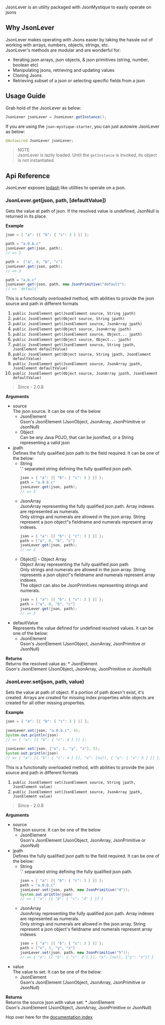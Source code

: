JsonLever is an utility packaged with JsonMystique to easily operate on jsons

## Why JsonLever
JsonLever makes operating with Jsons easier by taking the hassle out of working with arrays, numbers, objects, strings, etc.<br>
JsonLever's methods are modular and are wonderful for:
*   Iterating json arrays, json objects, & json primitives (string, number, boolean etc)
*   Manipulating jsons, retrieving and updating values
*   Cloning Jsons
*   Retrieving subset of a json or selecting specific fields from a json

## Usage Guide

Grab hold of the JsonLever as below:

```java
JsonLever jsonLever = JsonLever.getInstance();
```

If you are using the `json-mystique-starter`, you can just autowire JsonLever as below:

```java
@Autowired JsonLever jsonLever;
```

>NOTE<br>
JsonLever is lazily loaded. Until the `getInstance` is invoked, its object is not instantiated.

## Api Reference

JsonLever exposes [lodash](https://lodash.com/) like utilities to operate on a json.<br>

### JsonLever.get(json, path, [defaultValue])

Gets the value at path of json. If the resolved value is undefined, JsonNull is returned in its place.

**Example**
```java
json = { "a": [{ "b": { "c": 3 } }] };

path = "a.0.b.c"
jsonLever.get(json, path);
// => 3

path =  ["a", 0, "b", "c"]
jsonLever.get(json, path);
// => 3

path = "a.b.c"
jsonLever.get(json, path, new JsonPrimitive("default");
// => 'default'
```

This is a functionally overloaded method, with abilities to provide the json source and path in different formats<br>
1.  `public JsonElement get(JsonElement source, String jpath)`
2.  `public JsonElement get(Object source, String jpath)`
3.  `public JsonElement get(JsonElement source, JsonArray jpath)`
4.  `public JsonElement get(Object source, JsonArray jpath)`
5.  `public JsonElement get(JsonElement source, Object... jpath)`
6.  `public JsonElement get(Object source, Object... jpath)`
7.  `public JsonElement get(JsonElement source, String jpath, JsonElement defaultValue)`
8.  `public JsonElement get(Object source, String jpath, JsonElement defaultValue)`
9.  `public JsonElement get(JsonElement source, JsonArray jpath, JsonElement defaultValue)`
10. `public JsonElement get(Object source, JsonArray jpath, JsonElement defaultValue)`

>Since - 2.0.8

**Arguments**<br>
*   source<br>
    The json source. It can be one of the below
    *   JsonElement<br>
        Gson's JsonElement (JsonObject, JsonArray, JsonPrimitive or JsonNull)
    *   Object<br>
        Can be any Java POJO, that can be jsonified, or a String representing a valid json
*   jpath<br>
    Defines the fully qualified json path to the field required. It can be one of the below:
    *   String<br>
        '.' separated string defining the fully qualified json path.<br>
        ```java
        json = { "a": [{ "b": { "c": 3 } }] };
        path = "a.0.b.c"
        jsonLever.get(json, path);
        // => 3
        ```
    *   JsonArray<br>
        JsonArray representing the fully qualified json path. Array indexes are represented as numerals.<br>
        Only strings and numerals are allowed in the json array. String represent a json object"s fieldname and numerals represent array indexes.<br>
        ```java
        json = { "a": [{ "b": { "c": 3 } }] };
        path = ["a", 0, "b", "c"]
        jsonLever.get(json, path);
        // => 3
        ```
    *   Object[] - Object Array<br>
        Object Array representing the fully qualified json path<br>
        Only strings and numerals are allowed in the json array. String represents a json object"s fieldname and numerals represent array indexes.<br>
        The object can also be JsonPrimitives representing strings and numerals.<br>
        ```java
        json = { "a": [{ "b": { "c": 3 } }] };
        path = ["a", 0, "b", "c"]
        jsonLever.get(json, path);
        // => 3
*   defaultValue<br>
    Represents the value defined for undefined resolved values. It can be one of the below:
    *   JsonElement<br>
        Gson's JsonElement (JsonObject, JsonArray, JsonPrimitive or JsonNull)

**Returns**<br>
Returns the resolved value as:
    *   JsonElement<br>
        Gson's JsonElement (JsonObject, JsonArray, JsonPrimitive or JsonNull)

### JsonLever.set(json, path, value)

Sets the value at path of object. If a portion of path doesn't exist, it's created. Arrays are created for missing index properties while objects are created for all other missing properties.

**Example**
```java
json = { "a": [{ "b": { "c": 3 } }] };
 
jsonLever.set(json, "a.0.b.c", 4);
System.out.println(json)
// => { "a": [{ "b": { "c": 4 } }] };
 
jsonLever.set(json, ["x", 1, "y", "z"], 5);
System.out.println(json)
// => { "a": [{ "b": { "c": 4 } }], "x": [null, { "y": { "z": 5 } }] };
```

This is a functionally overloaded method, with abilities to provide the json source and path in different formats<br>
1.  `public JsonElement set(JsonElement source, String jpath, JsonElement value)`
2.  `public JsonElement set(JsonElement source, JsonArray jpath, JsonElement value)`

>Since - 2.0.8

**Arguments**<br>
*   source<br>
    The json source. It can be one of the below
    *   JsonElement<br>
        Gson's JsonElement (JsonObject, JsonArray, JsonPrimitive or JsonNull)
*   jpath<br>
    Defines the fully qualified json path to the field required. It can be one of the below:
    *   String<br>
        '.' separated string defining the fully qualified json path.<br>
        ```java
        json = { "a": [{ "b": { "c": 3 } }] };
        path = "a.0.b.c"
        jsonLever.set(json, path, new JsonPrimitive("4"));
        System.out.println(json)
        // => { "a": [{ "b": { "c": "4" } }] }
        ```
    *   JsonArray<br>
        JsonArray representing the fully qualified json path. Array indexes are represented as numerals.<br>
        Only strings and numerals are allowed in the json array. String represent a json object's fieldname and numerals represent array indexes.<br>
        ```java
        json = { "a": [{ "b": { "c": 3 } }] };
        path = ["x", 1, "y", "z"]
        jsonLever.set(json, path, new JsonPrimitive("5"));
        // => { "a": [{ "b": { "c": 3 } }], "x": [null, {"y": "z"}] }
        ```
*   value<br>
    The value to set. It can be one of the below:
    *   JsonElement<br>
        Gson's JsonElement (JsonObject, JsonArray, JsonPrimitive or JsonNull)

**Returns**<br>
Returns the source json with value set:
    *   JsonElement<br>
        Gson's JsonElement (JsonObject, JsonArray, JsonPrimitive or JsonNull)

Hop over here for the [documentation index](_Sidebar.md)




